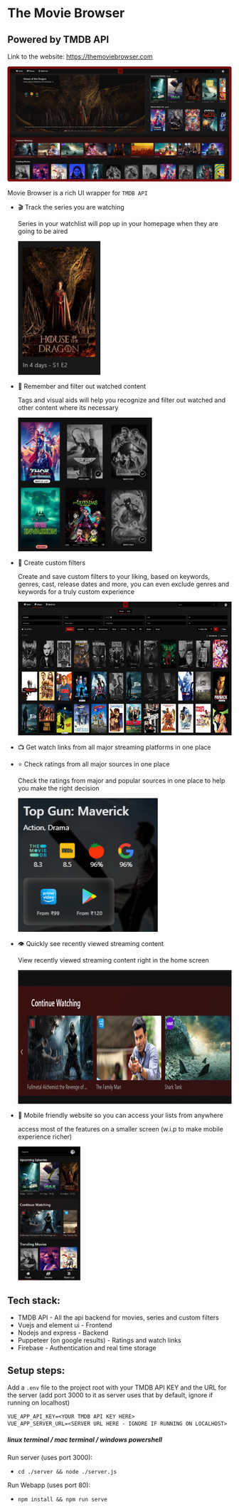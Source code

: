 # The Movie Browser
## Powered by TMDB API
Link to the website: https://themoviebrowser.com

![image](./public/images/showcase1.png)

Movie Browser is a rich UI wrapper for `TMDB API`
- 🎬 Track the series you are watching

    Series in your watchlist will pop up in your homepage when they are going to be aired

    <img src="./public/images/track.png" alt="track" height="300" width="auto"/>

- 🐾 Remember and filter out watched content

    Tags and visual aids will help you recognize and filter out watched and other content where its necessary

    <img src="./public/images/aid.png" alt="aid" height="300" width="auto"/>

- 🧭 Create custom filters

    Create and save custom filters to your liking, based on keywords, genres, cast, release dates and more, you can even exclude genres and keywords for a truly custom experience

    <img src="./public/images/filters.png" alt="filters" height="300" width="auto"/>

- 📺 Get watch links from all major streaming platforms in one place


- ⭐ Check ratings from all major sources in one place

    Check the ratings from major and popular sources in one place to help you make the right decision

    <img src="./public/images/ratings.png" alt="ratings" height="300" width="auto"/>

- 👁️ Quickly see recently viewed streaming content

    View recently viewed streaming content right in the home screen

    <img src="./public/images/stream.png" alt="stream" height="300" width="auto"/>

- 📱 Mobile friendly website so you can access your lists from anywhere

    access most of the features on a smaller screen (w.i.p to make mobile experience richer)

    <img src="./public/images/mobile.png" alt="mobile" height="300" width="auto"/>

## Tech stack:
- TMDB API - All the api backend for movies, series and custom filters
- Vuejs and element ui - Frontend
- Nodejs and express  - Backend
- Puppeteer (on google results) - Ratings and watch links
- Firebase - Authentication and real time storage
## Setup steps:

Add a `.env` file to the project root with your TMDB API KEY
and the URL for the server (add port 3000 to it as server uses that by default, ignore if running on localhost)

```
VUE_APP_API_KEY=<YOUR TMDB API KEY HERE>
VUE_APP_SERVER_URL=<SERVER URL HERE - IGNORE IF RUNNING ON LOCALHOST>
```

##### linux terminal / mac terminal / windows powershell

Run server (uses port 3000):

-   `cd ./server && node ./server.js`

Run Webapp (uses port 80):

-   `npm install && npm run serve`
